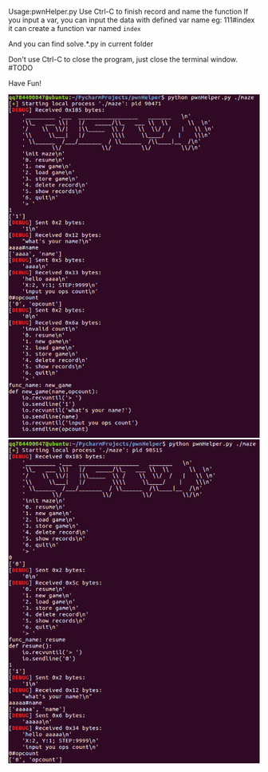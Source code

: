 Usage:pwnHelper.py <binary>
Use Ctrl-C to finish record and name the function
If you input a var, you can input the data with defined var name
eg: 111#index
it can create a function var named `index`

And you can find solve.*.py in current folder

Don't use Ctrl-C to close the program, just close the terminal window. #TODO

Have Fun!

![image](https://raw.githubusercontent.com/Myts2/pwnHelper/master/image/example1.png)
![image](https://raw.githubusercontent.com/Myts2/pwnHelper/master/image/example2.png)